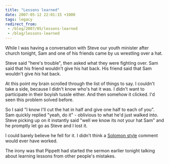 ```yaml
---
title: "Lessons learned"
date: 2007-05-12 22:01:15 +1000
tags: legacy
redirect_from:
 - /blog/2007/05/lessons-learned
 - /blog/lessons-learned
---
```


While I was having a conversation with Steve our youth minister after church tonight, Sam and one of his friends came by us wrestling over a hat.



Steve said "here's trouble", then asked what they were fighting over. Sam said that his friend wouldn't give his hat back. His friend said that Sam wouldn't give <i>his</i> hat back.



At this point my brain scrolled through the list of things to say. I couldn't take a side, because I didn't know who's hat it was. I didn't want to participate in their boyish tussle either. And then somehow it clicked. I'd seen this problem solved before.



So I said "I know I'll cut the hat in half and give one half to each of you". Sam quickly replied "yeah, do it" - oblivious to what he'd just walked into. Steve picking up on it instantly said "well we know its not your hat Sam" and he promptly let go as Steve and I lost it.



I could barely believe he fell for it. I didn't think a <a href="http://www.biblegateway.com/passage/?search=1%20Kings%203:16-28;&version=31;">Solomon style</a> comment would ever have worked.



The irony was that Pippett had started the sermon earlier tonight talking about learning lessons from other people's mistakes.<!--break-->

